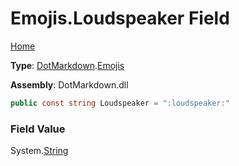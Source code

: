 # Emojis\.Loudspeaker Field

[Home](../../../README.md)

**Type**: [DotMarkdown](../../README.md)\.[Emojis](../README.md)

**Assembly**: DotMarkdown\.dll

```csharp
public const string Loudspeaker = ":loudspeaker:"
```

### Field Value

System\.[String](https://docs.microsoft.com/en-us/dotnet/api/system.string)